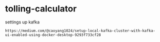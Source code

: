 # tolling-calculator

settings up kafka
```
https://medium.com/@caoyang1024/setup-local-kafka-cluster-with-kafka-ui-enabled-using-docker-desktop-9293f733cf28
```
